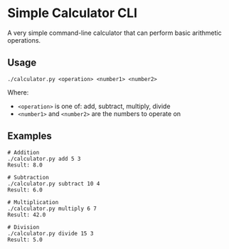 # Simple Calculator CLI

A very simple command-line calculator that can perform basic arithmetic operations.

## Usage

```
./calculator.py <operation> <number1> <number2>
```

Where:
- `<operation>` is one of: add, subtract, multiply, divide
- `<number1>` and `<number2>` are the numbers to operate on

## Examples

```
# Addition
./calculator.py add 5 3
Result: 8.0

# Subtraction
./calculator.py subtract 10 4
Result: 6.0

# Multiplication
./calculator.py multiply 6 7
Result: 42.0

# Division
./calculator.py divide 15 3
Result: 5.0
```
